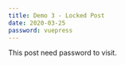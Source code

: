 ```yaml
---
title: Demo 3 - Locked Post
date: 2020-03-25
password: vuepress
---
```


This post need password to visit.
